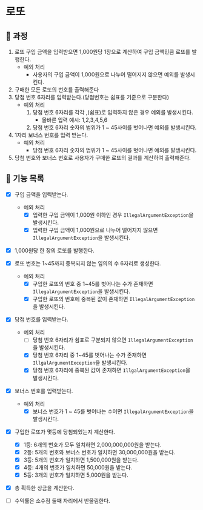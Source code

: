 # 로또

## <font style="vertical-align: inherit;"><font style="vertical-align: inherit;">🚀</font></font> 과정

1. 로또 구입 금액을 입력받으면 1,000원당 1장으로 계산하여 구입 금액민큼 로또를 발행한다.
    - 예외 처리
        - 사용자의 구입 금액이 1,000원으로 나누어 떨어지지 않으면 예외를 발생시킨다.
2. 구매한 모든 로또의 번호를 출력해준다
3. 당첨 번호 6자리를 입력받는다.(당첨번호는 쉼표를 기준으로 구분한다)
    - 예외 처리
        1. 당첨 번호 6자리를 각각 ,(쉼표)로 입력하지 않은 경우 예외를 발생시킨다.
            - 올바른 입력 예시: 1,2,3,4,5,6
        2. 당첨 번호 6자리 숫자의 범위가 1 ~ 45사이를 벗어나면 예외를 발생시킨다.
4. 1자리 보너스 번호를 입력 받는다.
    - 예외 처리
        - 당첨 번호 6자리 숫자의 범위가 1 ~ 45사이를 벗어나면 예외를 발생시킨다.
5. 당첨 번호와 보너스 번호로 사용자가 구매한 로또의 결과를 계산하여 출력해준다.


## <font style="vertical-align: inherit;"><font style="vertical-align: inherit;">🔨</font></font> 기능 목록

- [x] 구입 금액을 입력받는다.
  - 예외 처리
    - [x] 입력한 구입 금액이 1,000원 이하인 경우 `IllegalArgumentException`을 발생시킨다.
    - [x] 입력한 구입 금액이 1,000원으로 나누어 떨어지지 않으면 `IllegalArgumentException`을 발생시킨다.

- [x] 1,000원당 한 장의 로또를 발행한다.

- [x] 로또 번호는 1~45까지 중복되지 않는 임의의 수 6자리로 생성한다.
  - 예외 처리
    - [x] 구입한 로또의 번호 중 1~45를 벗어나는 수가 존재하면 `IllegalArgumentException`을 발생시킨다.
    - [x] 구입한 로또의 번호에 중복된 값이 존재하면 `IllegalArgumentException`을 발생시킨다.

- [x] 당첨 번호를 입력받는다.
  - 예외 처리
    - [ ] 당첨 번호 6자리가 쉼표로 구분되지 않으면 `IllegalArgumentException`을 발생시킨다.
    - [x] 당첨 번호 6자리 중 1~45를 벗어나는 수가 존재하면 `IllgalArgumentException`을 발생시킨다.
    - [x] 당첨 번호 6자리에 중복된 값이 존재하면 `IllgalArgumentException`을 발생시킨다.

- [x] 보너스 번호를 입력받는다.
  - 예외 처리
    - [x] 보너스 번호가 1 ~ 45를 벗어나는 수이면 `IllegalArgumentException`을 발생시킨다.

- [x] 구입한 로또가 몇등에 당첨되었는지 계산한다.
    - [x] 1등: 6개의 번호가 모두 일치하면 2,000,000,000원을 받는다.
    - [x] 2등: 5개의 번호와 보너스 번호가 일치하면 30,000,000원을 받는다.
    - [x] 3등: 5개의 번호가 일치하면 1,500,000원을 받는다.
    - [x] 4등: 4개의 번호가 일치하면 50,000원을 받는다.
    - [x] 5등: 3개의 번호가 일치하면 5,000원을 받는다.

- [x] 총 획득한 상금을 계산한다.

- [ ] 수익률은 소수점 둘째 자리에서 반올림한다.
